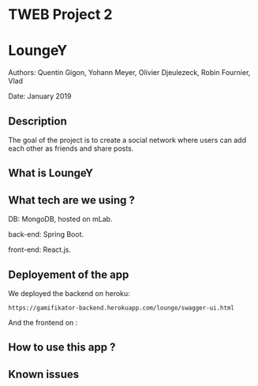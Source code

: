 # TWEB Project 2

# LoungeY

Authors: Quentin Gigon, Yohann Meyer, Olivier Djeulezeck, Robin Fournier, Vlad

Date: January 2019	

 ## Description

The goal of the project is to create a social network where users can add each other as friends and share posts.


## What is LoungeY


## What tech are we using ?

DB: MongoDB, hosted on mLab.

back-end: Spring Boot.

front-end: React.js.

## Deployement of the app

We deployed the backend on heroku: 
	
	https://gamifikator-backend.herokuapp.com/lounge/swagger-ui.html
	
And the frontend on :

## How to use this app ?



## Known issues

